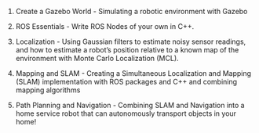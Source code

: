 1. Create a Gazebo World - Simulating a robotic environment with Gazebo

2. ROS Essentials - Write ROS Nodes of your own in C++.

3. Localization - Using Gaussian filters to estimate noisy sensor readings, and how to estimate a robot’s position relative to a known map of the environment with Monte Carlo Localization (MCL).

4. Mapping and SLAM - Creating a Simultaneous Localization and Mapping (SLAM) implementation with ROS packages and C++ and combining mapping algorithms

5. Path Planning and Navigation - Combining SLAM and Navigation into a home service robot that can autonomously transport objects in your home!
